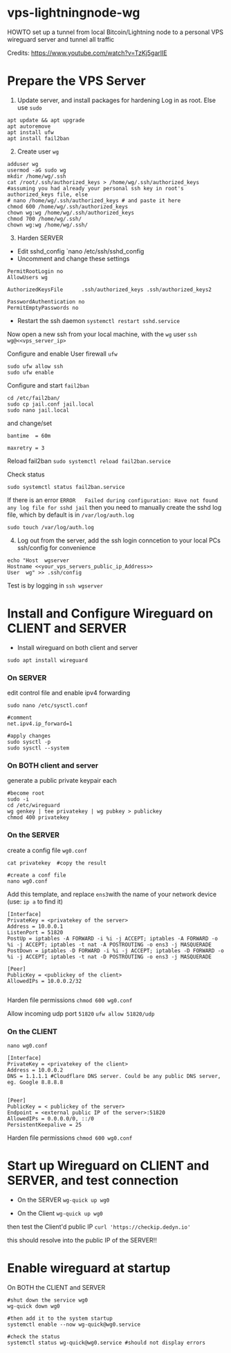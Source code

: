 # vps-lightningnode-wg
HOWTO set up a tunnel from local Bitcoin/Lightning node to a personal VPS wireguard server and tunnel all traffic

Credits: https://www.youtube.com/watch?v=TzKj5garlIE

# Prepare the VPS Server

1. Update server, and install packages for hardening
Log in as root. Else use `sudo`
```
apt update && apt upgrade
apt autoremove
apt install ufw
apt install fail2ban
```

2. Create user `wg` 
```
adduser wg
usermod -aG sudo wg
mkdir /home/wg/.ssh
cat /root/.ssh/authorized_keys > /home/wg/.ssh/authorized_keys  #assuming you had already your personal ssh key in root's authorized_keys file, else
# nano /home/wg/.ssh/authorized_keys # and paste it here
chmod 600 /home/wg/.ssh/authorized_keys 
chown wg:wg /home/wg/.ssh/authorized_keys 
chmod 700 /home/wg/.ssh/
chown wg:wg /home/wg/.ssh/
```

3. Harden SERVER 

- Edit sshd_config `nano /etc/ssh/sshd_config 
- Uncomment and change these settings
```
PermitRootLogin no
AllowUsers wg

AuthorizedKeysFile      .ssh/authorized_keys .ssh/authorized_keys2

PasswordAuthentication no
PermitEmptyPasswords no
```

- Restart the ssh daemon 
`systemctl restart sshd.service`


Now open a new ssh from your local machine, with the `wg` user 
`ssh wg@<<vps_server_ip>`

Configure and enable User firewall `ufw`
```
sudo ufw allow ssh
sudo ufw enable
```

Configure and start `fail2ban`
```
cd /etc/fail2ban/
sudo cp jail.conf jail.local
sudo nano jail.local
```

and change/set
``` 
bantime  = 60m

maxretry = 3
```

Reload fail2ban
`sudo systemctl reload fail2ban.service`

Check status
```
sudo systemctl status fail2ban.service
```

If there is an error `ERROR   Failed during configuration: Have not found any log file for sshd jail` then you need to manually create the sshd log file, which by default is in `/var/log/auth.log`

```sudo touch /var/log/auth.log```


4. Log out from the server, add the ssh login conncetion to your local PCs ssh/config for convenience
```
echo "Host  wgserver
Hostname <<your_vps_servers_public_ip_Address>>
User  wg" >> .ssh/config
```

Test is by logging in
`ssh wgserver`


# Install and Configure Wireguard on CLIENT and SERVER

- Install wireguard on both client and server

`sudo apt install wireguard`

### On SERVER 
edit control file and enable ipv4 forwarding
```
sudo nano /etc/sysctl.conf

#comment
net.ipv4.ip_forward=1

#apply changes
sudo sysctl -p
sudo sysctl --system
```

### On BOTH client and server

generate a public private keypair each

```
#become root
sudo -i
cd /etc/wireguard
wg genkey | tee privatekey | wg pubkey > publickey
chmod 400 privatekey
```

### On the SERVER

create a config file `wg0.conf`

```
cat privatekey  #copy the result

#create a conf file
nano wg0.conf
```

Add this template, and replace `ens3`with the name of your network device (use: `ip a` to find it) 

```
[Interface]
PrivateKey = <privatekey of the server> 
Address = 10.0.0.1
ListenPort = 51820
PostUp = iptables -A FORWARD -i %i -j ACCEPT; iptables -A FORWARD -o %i -j ACCEPT; iptables -t nat -A POSTROUTING -o ens3 -j MASQUERADE
PostDown = iptables -D FORWARD -i %i -j ACCEPT; iptables -D FORWARD -o %i -j ACCEPT; iptables -t nat -D POSTROUTING -o ens3 -j MASQUERADE

[Peer]
PublicKey = <publickey of the client>
AllowedIPs = 10.0.0.2/32


```
Harden file permissions
`chmod 600 wg0.conf`


Allow incoming udp port `51820`
`ufw allow 51820/udp`


### On the CLIENT 
`nano wg0.conf`
 
```
[Interface]
PrivateKey = <privatekey of the client> 
Address = 10.0.0.2   
DNS = 1.1.1.1 #Cloudflare DNS server. Could be any public DNS server, eg. Google 8.8.8.8


[Peer]
PublicKey = < publickey of the server>
Endpoint = <external public IP of the server>:51820
AllowedIPs = 0.0.0.0/0, ::/0
PersistentKeepalive = 25
```

Harden file permissions
`chmod 600 wg0.conf`

# Start up Wireguard on CLIENT and SERVER, and test connection

- On the SERVER
`wg-quick up wg0`


- On the Client 
`wg-quick up wg0`

then test the Client'd public IP
`curl 'https://checkip.dedyn.io'` 

this should resolve into the public IP of the SERVER!!


# Enable wireguard at startup

On BOTH the CLIENT and SERVER
```
#shut down the service wg0
wg-quick down wg0

#then add it to the system startup 
systemctl enable --now wg-quick@wg0.service

#check the status
systemctl status wg-quick@wg0.service #should not display errors
``` 
